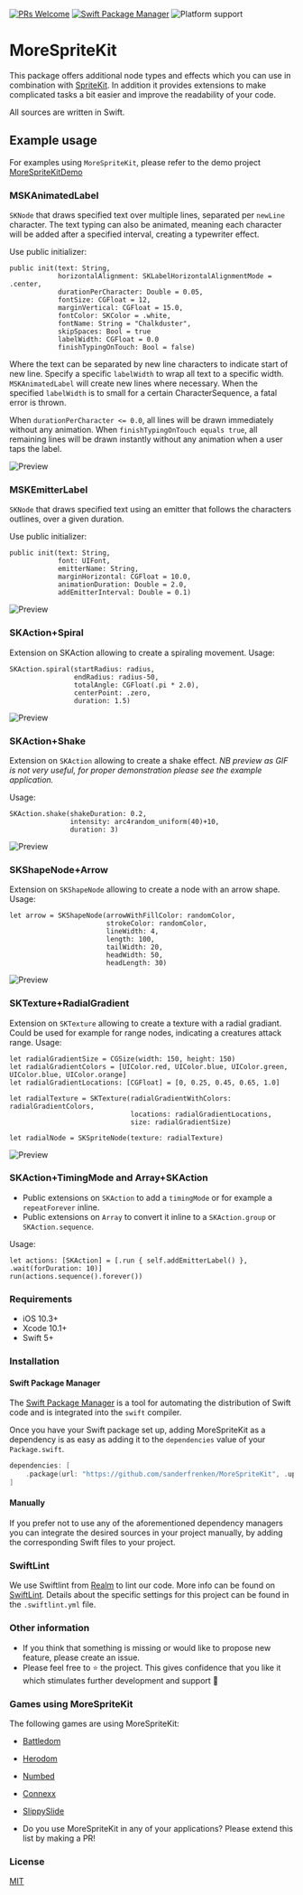 [![PRs Welcome](https://img.shields.io/badge/PRs-welcome-brightgreen.svg?style=flat-square)](http://makeapullrequest.com)
[![Swift Package Manager](https://img.shields.io/badge/Swift_Package_Manager-compatible-orange?style=flat-square)](https://img.shields.io/badge/Swift_Package_Manager-compatible-orange?style=flat-square)
![Platform support](https://img.shields.io/badge/platform-ios-lightgrey.svg?style=flat-square)

# MoreSpriteKit

This package offers additional node types and effects which you can use in combination with [SpriteKit](https://developer.apple.com/spritekit/). In addition it provides extensions to make complicated tasks a bit easier and improve the readability of your code.

All sources are written in Swift.

## Example usage

For examples using `MoreSpriteKit`, please refer to the demo project [MoreSpriteKitDemo](https://github.com/sanderfrenken/MoreSpriteKitDemo)

### MSKAnimatedLabel

`SKNode` that draws specified text over multiple lines, separated per `newLine` character.
The text typing can also be animated, meaning each character will be added after a specified interval, creating a typewriter effect.

Use public initializer:
```
public init(text: String,
            horizontalAlignment: SKLabelHorizontalAlignmentMode = .center,
            durationPerCharacter: Double = 0.05,
            fontSize: CGFloat = 12,
            marginVertical: CGFloat = 15.0,
            fontColor: SKColor = .white,
            fontName: String = "Chalkduster",
            skipSpaces: Bool = true
            labelWidth: CGFloat = 0.0
            finishTypingOnTouch: Bool = false)
```
Where the text can be separated by new line characters to indicate start of new line.
Specify a specific `labelWidth` to wrap all text to a specific width. `MSKAnimatedLabel` will create new lines where necessary.
When the specified `labelWidth` is to small for a certain CharacterSequence, a fatal error is thrown.

When `durationPerCharacter <= 0.0`, all lines will be drawn immediately without any animation.
When `finishTypingOnTouch equals true`, all remaining lines will be drawn instantly without any animation when a user taps the label.

![Preview](/Previews/animated-label.gif)

### MSKEmitterLabel

`SKNode` that draws specified text using an emitter that follows the characters outlines, over a given duration.

Use public initializer:
```
public init(text: String,
            font: UIFont,
            emitterName: String,
            marginHorizontal: CGFloat = 10.0,
            animationDuration: Double = 2.0,
            addEmitterInterval: Double = 0.1)
```


![Preview](/Previews/emitter-label.gif)

### SKAction+Spiral

Extension on SKAction allowing to create a spiraling movement.
Usage:
```
SKAction.spiral(startRadius: radius,
                endRadius: radius-50,
                totalAngle: CGFloat(.pi * 2.0),
                centerPoint: .zero,
                duration: 1.5)
```
![Preview](/Previews/spiral-action.gif)

### SKAction+Shake

Extension on `SKAction` allowing to create a shake effect.
*NB preview as GIF is not very useful, for proper demonstration please see the example application.*

Usage:
```
SKAction.shake(shakeDuration: 0.2,
               intensity: arc4random_uniform(40)+10,
               duration: 3)
```
![Preview](/Previews/shake-action.gif)


### SKShapeNode+Arrow
Extension on `SKShapeNode` allowing to create a node with an arrow shape.
Usage:
```
let arrow = SKShapeNode(arrowWithFillColor: randomColor,
                        strokeColor: randomColor,
                        lineWidth: 4,
                        length: 100,
                        tailWidth: 20,
                        headWidth: 50,
                        headLength: 30)
```
![Preview](/Previews/skshapenode-arrow.png)

### SKTexture+RadialGradient
Extension on `SKTexture` allowing to create a texture with a radial gradiant. Could be used for example for range nodes, indicating a creatures attack range.
Usage:
```
let radialGradientSize = CGSize(width: 150, height: 150)
let radialGradientColors = [UIColor.red, UIColor.blue, UIColor.green, UIColor.blue, UIColor.orange]
let radialGradientLocations: [CGFloat] = [0, 0.25, 0.45, 0.65, 1.0]

let radialTexture = SKTexture(radialGradientWithColors: radialGradientColors,
                              locations: radialGradientLocations,
                              size: radialGradientSize)

let radialNode = SKSpriteNode(texture: radialTexture)
```
![Preview](/Previews/sktexture-gradient.png)


### SKAction+TimingMode and Array+SKAction
- Public extensions on `SKAction` to add a `timingMode` or for example a `repeatForever` inline.
- Public extensions on `Array` to convert it inline to a `SKAction.group` or `SKAction.sequence`.

Usage:
```
let actions: [SKAction] = [.run { self.addEmitterLabel() }, .wait(forDuration: 10)]
run(actions.sequence().forever())
```

### Requirements

- iOS 10.3+
- Xcode 10.1+
- Swift 5+

### Installation

#### Swift Package Manager

The [Swift Package Manager](https://swift.org/package-manager/) is a tool for automating the distribution of Swift code and is integrated into the `swift` compiler.

Once you have your Swift package set up, adding MoreSpriteKit as a dependency is as easy as adding it to the `dependencies` value of your `Package.swift`.

```swift
dependencies: [
    .package(url: "https://github.com/sanderfrenken/MoreSpriteKit", .upToNextMajor(from: "1.0.0"))
]
```
#### Manually

If you prefer not to use any of the aforementioned dependency managers you can integrate the desired sources in your project manually, by adding the corresponding Swift files to your project.

### SwiftLint

We use Swiftlint from [Realm](https://realm.io/) to lint our code.
More info can be found on [SwiftLint](https://github.com/realm/SwiftLint).
Details about the specific settings for this project can be found in the `.swiftlint.yml` file.

### Other information

- If you think that something is missing or would like to propose new feature, please create an issue.
- Please feel free to ⭐️ the project. This gives confidence that you like it which stimulates further development and support 🤩

### Games using MoreSpriteKit
The following games are using MoreSpriteKit:

- [Battledom](https://sites.google.com/view/battledom/home)
- [Herodom](https://sites.google.com/view/herodom/home)
- [Numbed](https://apps.apple.com/nl/app/numbed/id841975891)
- [Connexx](https://apps.apple.com/nl/app/connexx/id1198001137)
- [SlippySlide](https://apps.apple.com/nl/app/slippy-slide/id911034356)

- Do you use MoreSpriteKit in any of your applications? Please extend this list by making a PR!

### License

[MIT](https://opensource.org/licenses/MIT)
